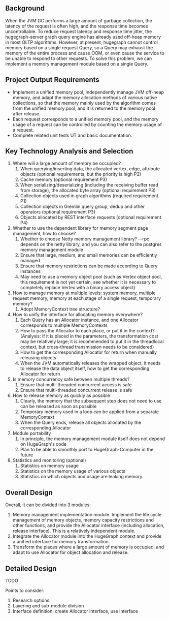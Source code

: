 ## **Background**

When the JVM GC performs a large amount of garbage collection, the latency of the request is often high, and the response time becomes uncontrollable. To reduce request latency and response time jitter, the hugegraph-server graph query engine has already used off-heap memory in most OLTP algorithms. However, at present, hugegraph cannot control memory based on a single request Query, so a Query may exhaust the memory of the entire process and cause OOM, or even cause the service to be unable to respond to other requests. To solve this problem, we can implement a memory management module based on a single Query.

## **Project Output Requirements**

- Implement a unified memory pool, independently manage JVM off-heap memory, and adapt the memory allocation methods of various native collections, so that the memory mainly used by the algorithm comes from the unified memory pool, and it is returned to the memory pool after release.
- Each request corresponds to a unified memory pool, and the memory usage of a request can be controlled by counting the memory usage of a request.
- Complete related unit tests UT and basic documentation.

## **Key Technology Analysis and Selection**

1. Where will a large amount of memory be occupied?
    1. When querying/inserting data, the allocated vertex, edge, attribute objects (optional requirements, but the priority is high P2)
    2. Cache memory (optional requirement P3)
    3. When serializing/deserializing (including the receiving buffer read from storage), the allocated byte array (optional requirement P3)
    4. Collection objects used in graph algorithms (required requirement P1)
    5. Collection objects in Gremlin query group, dedup and other operators (optional requirement P3)
    6. Objects allocated by REST interface requests (optional requirement P4)
2. Whether to use the dependent library for memory segment page management, how to choose?
    1. Whether to choose Netty memory management library? --rpc depends on the netty library, and you can also refer to the postgres memory management module
    2. Ensure that large, medium, and small memories can be efficiently managed
    3. Ensure that memory restrictions can be made according to Query instances
    4. May need to use a memory object pool (such as Vertex object pool, this requirement is not yet certain, see whether it is necessary to completely replace Vertex with a binary access object)
3. How to manage memory at multiple levels: system memory, multiple request memory, memory at each stage of a single request, temporary memory?
    1. Adopt MemoryContext tree structure?
4. How to unify the interface for allocating memory everywhere?
    1. Each Query has an Allocator instance, and one Allocator corresponds to multiple MemoryContexts
    2. How to pass the Allocator to each place, or put it in the context? (Analysis: If it is placed in the parameters, the transformation cost may be relatively large; it is recommended to put it in the threadlocal context, but cross-thread transmission needs to be considered)
    3. How to get the corresponding Allocator for return when manually releasing objects
    4. When the JVM automatically releases the wrapped object, it needs to release the data object itself, how to get the corresponding Allocator for return
5. Is memory concurrency safe between multiple threads?
    1. Ensure that multi-threaded concurrent access is safe
    2. Ensure that multi-threaded concurrent release is safe
6. How to release memory as quickly as possible
    1. Clearly, the memory that the subsequent step does not need to use can be released as soon as possible
    2. Temporary memory used in a loop can be applied from a separate MemoryContext
    3. When the Query ends, release all objects allocated by the corresponding Allocator
7. Module portability
    1. In principle, the memory management module itself does not depend on HugeGraph's code
    2. Plan to be able to smoothly port to HugeGraph-Computer in the future
8. Statistics and monitoring (optional)
    1. Statistics on memory usage
    2. Statistics on the memory usage of various objects
    3. Statistics on which objects and usage are leaking memory

## **Overall Design**

Overall, it can be divided into 3 modules:

1. Memory management implementation module. Implement the life cycle management of memory objects, memory capacity restrictions and other functions, and provide the Allocator interface (including allocation, release interface). This is a relatively independent module.
2. Integrate the Allocator module into the HugeGraph context and provide a unified interface for memory transformation.
3. Transform the places where a large amount of memory is occupied, and adapt to use Allocator for object allocation and release.

## Detailed Design

TODO

Points to consider:

1. Research options
2. Layering and sub-module division
3. Interface definition: create Allocator interface, use interface